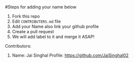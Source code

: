 #Steps for adding your name below

1. Fork this repo
2. Edit `CONTRIBUTERS.md` file
3. Add your Name also link your github profile
4. Create a pull request
5. We will add label to it and merge it ASAP!

Contributors:

1) Name: Jai Singhal
   Profile: https://github.com/JaiSinghal02